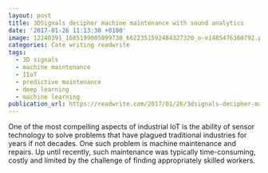 ```yaml
---
layout: post
title: 3DSignals decipher machine maintenance with sound analytics
date: '2017-01-26 11:13:30 +0100'
image: 12240391_1685199005099730_6622351592484327320_o-e1485476360792.png
categories: Cate writing readwrite
tags:
  - 3D signals
  - machine maintenance
  - IIoT
  - predictive maintenance
  - deep learning
  - machine learning
publication_url: https://readwrite.com/2017/01/26/3dsignals-decipher-machine-maintenance-with-sound-analytics-il1/
---
```


One of the most compelling aspects of industrial IoT is the ability of sensor technology to solve problems that have plagued traditional industries for years if not decades. One such problem is machine maintenance and repairs. Up until recently, such maintenance was typically time-consuming, costly and limited by the challenge of finding appropriately skilled workers.
